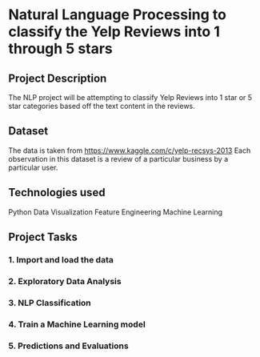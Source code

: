 # Natural Language Processing to classify the Yelp Reviews into 1 through 5 stars
## Project Description
The NLP project will be attempting to classify Yelp Reviews into 1 star or 5 star categories based off the text content in the reviews.

## Dataset
The data is taken from https://www.kaggle.com/c/yelp-recsys-2013
Each observation in this dataset is a review of a particular business by a particular user.

## Technologies used
Python
Data Visualization
Feature Engineering
Machine Learning

## Project Tasks
### 1. Import and load the data
### 2. Exploratory Data Analysis
### 3. NLP Classification
### 4. Train a Machine Learning model
### 5. Predictions and Evaluations
